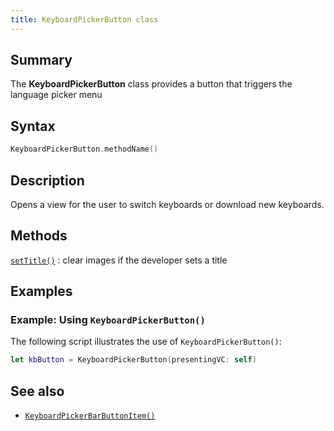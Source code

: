 ```yaml
---
title: KeyboardPickerButton class
---
```


## Summary

The **KeyboardPickerButton** class provides a button that triggers the language picker menu

## Syntax

``` swift
KeyboardPickerButton.methodName()
```

## Description

Opens a view for the user to switch keyboards or download new keyboards.

## Methods

[`setTitle()`](setTitle)
:   clear images if the developer sets a title

## Examples

### Example: Using `KeyboardPickerButton()`

The following script illustrates the use of `KeyboardPickerButton()`:

``` swift
let kbButton = KeyboardPickerButton(presentingVC: self)
```

## See also

-   [`KeyboardPickerBarButtonItem()`](../KeyboardPickerBarButtonItem/)
